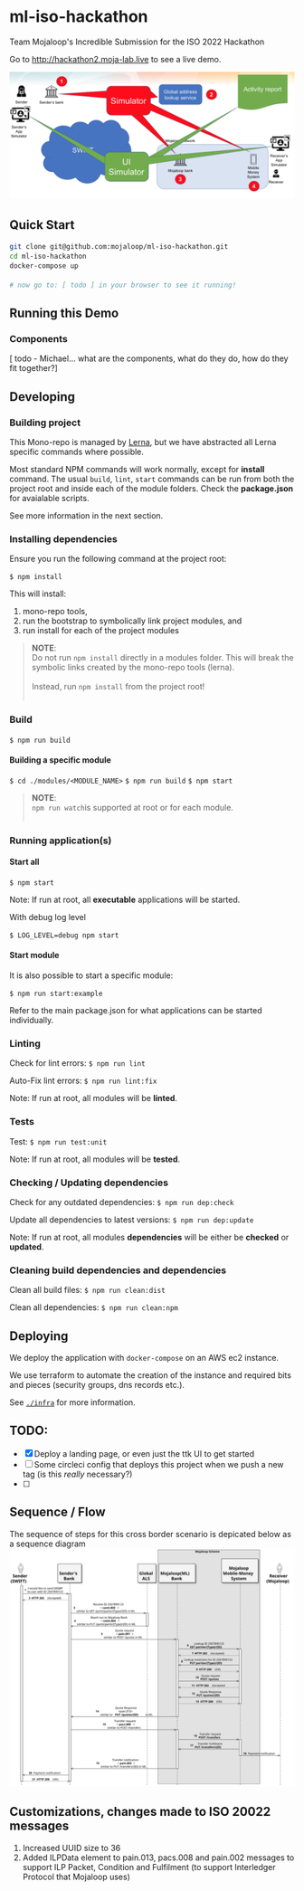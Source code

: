# ml-iso-hackathon

Team Mojaloop's Incredible Submission for the ISO 2022 Hackathon

<!-- TODO: replace with better url -->
Go to http://hackathon2.moja-lab.live to see a live demo.

![](./docs/arch.png)


## Quick Start

```bash
git clone git@github.com:mojaloop/ml-iso-hackathon.git
cd ml-iso-hackathon
docker-compose up

# now go to: [ todo ] in your browser to see it running!
```

## Running this Demo

### Components
[ todo - Michael... what are the components, what do they do, how do they fit together?]


## Developing

### Building project

This Mono-repo is managed by [Lerna](https://github.com/lerna/lerna), but we have abstracted all Lerna specific commands where possible.

Most standard NPM commands will work normally, except for __install__ command. The usual `build`, `lint`, `start` commands can be run from both the project root and inside each of the module folders. Check the __package.json__ for avaialable scripts.

See more information in the next section.

### Installing dependencies

Ensure you run the following command at the project root:

`$ npm install`

This will install:
1. mono-repo tools,
2. run the bootstrap to symbolically link project modules, and
3. run install for each of the project modules

> **NOTE**:<br/>
> Do not run `npm install` directly in a modules folder. This will break the symbolic links created by the mono-repo tools (lerna). <br/><br/>
> Instead, run `npm install` from the project root!<br/><br/>

###  Build

`$ npm run build`

#### Building a specific module

`$ cd ./modules/<MODULE_NAME>`
`$ npm run build`
`$ npm start`

> **NOTE**:<br/>
> `npm run watch`is supported at root or for each module. <br/><br/>

### Running application(s)

#### Start all
`$ npm start`

Note: If run at root, all __executable__ applications will be started.

With debug log level

`$ LOG_LEVEL=debug npm start`

#### Start module
It is also possible to start a specific module:

`$ npm run start:example`

Refer to the main package.json for what applications can be started individually.

### Linting

Check for lint errors:
`$ npm run lint`

Auto-Fix lint errors:
`$ npm run lint:fix`

Note: If run at root, all modules will be __linted__.

### Tests

Test:
`$ npm run test:unit`

Note: If run at root, all modules will be __tested__.

### Checking / Updating dependencies

Check for any outdated dependencies:
`$ npm run dep:check`

Update all dependencies to latest versions:
`$ npm run dep:update`

Note: If run at root, all modules __dependencies__ will be either be __checked__ or __updated__.

### Cleaning build dependencies and dependencies

Clean all build files:
`$ npm run clean:dist`

Clean all dependencies:
`$ npm run clean:npm`

## Deploying

We deploy the application with `docker-compose` on an AWS ec2 instance.

We use terraform to automate the creation of the instance and required bits and pieces (security groups, dns records etc.).

See [`./infra`](./infra) for more information.

## TODO:

- [x] Deploy a landing page, or even just the ttk UI to get started
- [ ] Some circleci config that deploys this project when we push a new tag (is this _really_ necessary?)
- [ ]

## Sequence / Flow

The sequence of steps for this cross border scenario is depicated below as a sequence diagram
![P2P in a ISO20022 <-> Mojaloop Cross network scenario](docs/iso20022-mojaloop-sequence.svg)

## Customizations, changes made to ISO 20022 messages

1. Increased UUID size to 36
2. Added ILPData element to pain.013, pacs.008 and pain.002 messages to support ILP Packet, Condition and Fulfilment (to support Interledger Protocol that Mojaloop uses)
